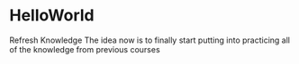 # HelloWorld
Refresh Knowledge
The idea now is to finally start putting into practicing all of the knowledge from previous courses
